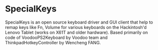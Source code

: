 # SpecialKeys
SpecialKeys is an open source keyboard driver and GUI client that help to remap keys like Fn, Volume for various keyboards on the Hackintosh'd Lenovo Tablet (works on X61T and older hardware). Based primarily on code of VoodooPS2Keyboard by Voodoo team and ThinkpadHotkeyController by Wencheng FANG.

